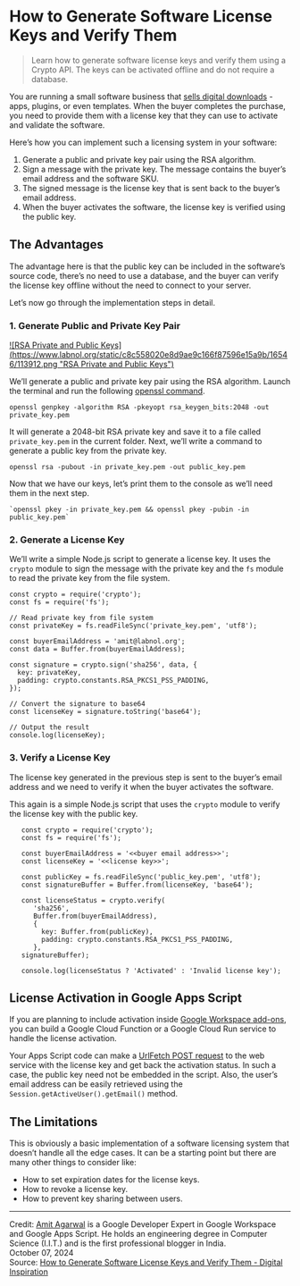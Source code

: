 # How to Generate Software License Keys and Verify Them
> Learn how to generate software license keys and verify them using a Crypto API. The keys can be activated offline and do not require a database.

You are running a small software business that [sells digital downloads](https://www.labnol.org/internet/sell-digital-products-online/28554/) - apps, plugins, or even templates. When the buyer completes the purchase, you need to provide them with a license key that they can use to activate and validate the software.

Here’s how you can implement such a licensing system in your software:

1. Generate a public and private key pair using the RSA algorithm.
2. Sign a message with the private key. The message contains the buyer’s email address and the software SKU.
3. The signed message is the license key that is sent back to the buyer’s email address.
4. When the buyer activates the software, the license key is verified using the public key.

## The Advantages

The advantage here is that the public key can be included in the software’s source code, there’s no need to use a database, and the buyer can verify the license key offline without the need to connect to your server.

Let’s now go through the implementation steps in detail.

### 1. Generate Public and Private Key Pair

[!\[RSA Private and Public Keys\](https://www.labnol.org/static/c8c558020e8d9ae9c166f87596e15a9b/16546/113912.png "RSA Private and Public Keys")](https://www.labnol.org/static/c8c558020e8d9ae9c166f87596e15a9b/779c2/113912.png)

We’ll generate a public and private key pair using the RSA algorithm. Launch the terminal and run the following [openssl command](https://openssl-library.org/source/index.html).

`openssl genpkey -algorithm RSA -pkeyopt rsa_keygen_bits:2048 -out private_key.pem`

It will generate a 2048-bit RSA private key and save it to a file called `private_key.pem` in the current folder. Next, we’ll write a command to generate a public key from the private key.

`openssl rsa -pubout -in private_key.pem -out public_key.pem`

Now that we have our keys, let’s print them to the console as we’ll need them in the next step.

    `openssl pkey -in private_key.pem && openssl pkey -pubin -in public_key.pem`

### 2. Generate a License Key

We’ll write a simple Node.js script to generate a license key. It uses the `crypto` module to sign the message with the private key and the `fs` module to read the private key from the file system.

```
const crypto = require('crypto');
const fs = require('fs');

// Read private key from file system
const privateKey = fs.readFileSync('private_key.pem', 'utf8');

const buyerEmailAddress = 'amit@labnol.org';
const data = Buffer.from(buyerEmailAddress);

const signature = crypto.sign('sha256', data, {
  key: privateKey,
  padding: crypto.constants.RSA_PKCS1_PSS_PADDING,
});

// Convert the signature to base64
const licenseKey = signature.toString('base64');

// Output the result
console.log(licenseKey);
```

### 3. Verify a License Key

The license key generated in the previous step is sent to the buyer’s email address and we need to verify it when the buyer activates the software.

This again is a simple Node.js script that uses the `crypto` module to verify the license key with the public key.

 ```
    const crypto = require('crypto');
    const fs = require('fs');

    const buyerEmailAddress = '<<buyer email address>>';
    const licenseKey = '<<license key>>';

    const publicKey = fs.readFileSync('public_key.pem', 'utf8');
    const signatureBuffer = Buffer.from(licenseKey, 'base64');

    const licenseStatus = crypto.verify(
       'sha256',
       Buffer.from(buyerEmailAddress),
       {
         key: Buffer.from(publicKey),
         padding: crypto.constants.RSA_PKCS1_PSS_PADDING,
       },
    signatureBuffer);

    console.log(licenseStatus ? 'Activated' : 'Invalid license key');
 ```

## License Activation in Google Apps Script

If you are planning to include activation inside [Google Workspace add-ons](https://digitalinspiration.com/), you can build a Google Cloud Function or a Google Cloud Run service to handle the license activation.

Your Apps Script code can make a [UrlFetch POST request](https://www.labnol.org/urlfetch) to the web service with the license key and get back the activation status. In such a case, the public key need not be embedded in the script. Also, the user’s email address can be easily retrieved using the `Session.getActiveUser().getEmail()` method.

## The Limitations

This is obviously a basic implementation of a software licensing system that doesn’t handle all the edge cases. It can be a starting point but there are many other things to consider like:

- How to set expiration dates for the license keys.
- How to revoke a license key.
- How to prevent key sharing between users.

-----

Credit: [Amit Agarwal](https://www.labnol.org/about) is a Google Developer Expert in Google Workspace and Google Apps Script. He holds an engineering degree in Computer Science (I.I.T.) and is the first professional blogger in India.<br>
October 07, 2024<br>
Source: [How to Generate Software License Keys and Verify Them - Digital Inspiration](https://www.labnol.org/verify-software-license-keys-241007)
